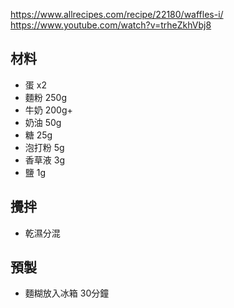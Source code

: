 https://www.allrecipes.com/recipe/22180/waffles-i/
https://www.youtube.com/watch?v=trheZkhVbj8

## 材料

- 蛋 x2
- 麵粉 250g
- 牛奶 200g+
- 奶油 50g
- 糖 25g
- 泡打粉 5g
- 香草液 3g
- 鹽 1g

## 攪拌

- 乾濕分混

## 預製

- 麵糊放入冰箱 30分鐘

